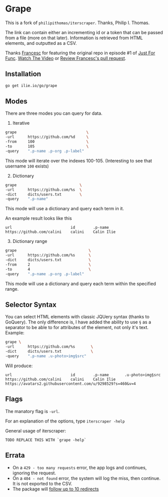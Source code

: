 # Grape

This is a fork of `philipithomas/iterscraper`. Thanks, Philip I. Thomas.

The link can contain either an incrementing id or a token that can be passed from a file (more on that later).
Information is retrieved from HTML elements, and outputted as a CSV.

Thanks [Francesc](https://github.com/campoy) for featuring the original repo in episode #1 of [Just For Func](https://twitter.com/justforfunc). [Watch The Video](https://www.youtube.com/watch?list=PL64wiCrrxh4Jisi7OcCJIUpguV_f5jGnZ&v=eIWFnNz8mF4) or [Review Francesc's pull request](https://github.com/philipithomas/iterscraper/pull/1).

## Installation
```sh
go get ilie.io/go/grape
```

## Modes
There are three modes you can query for data.
1. Iterative
```sh
grape                               \
-url      https://github.com/%d     \
-from     100                       \
-to       105                       \
-query    ".p-name .p-org .p-label"
```
This mode will iterate over the indexes 100-105. (Interesting to see that username `100` exists)

2. Dictionary
```sh
grape                            \
-url      https://github.com/%s  \
-dict     dicts/users.txt        \
-query    ".p-name"
```
This mode will use a dictionary and query each term in it.

An example result looks like this
```
url                          id        .p-name
https://github.com/calini    calini    Calin Ilie
```

3. Dictionary range
```sh
grape                                \
-url      https://github.com/%s      \
-dict     dicts/users.txt            \
-from     2                          \
-to       4                          \
-query    ".p-name .p-org .p-label"
```
This mode will use a dictionary and query each term within the specified range.



## Selector Syntax
You can select HTML elements with classic JQUery syntax (thanks to GoQuery).
The only difference is, I have added the ability to use `§` as a separator to be able to for attributes of the element, not only it's text.
Example:
```sh
grape \
-url      https://github.com/%s       \
-dict     dicts/users.txt             \
-query    ".p-name .u-photo>img§src"
```
Will produce:
```
url                          id        .p-name       .u-photo>img§src 
https://github.com/calini    calini    Calin Ilie    https://avatars2.githubusercontent.com/u/9298529?s=460&v=4
```


## Flags

The manatory flag is `-url`.


For an explanation of the options, type `iterscraper -help`

General usage of iterscraper:

```
TODO REPLACE THIS WITH `grape -help`
```


## Errata

* On a `429 - too many requests` error, the app logs and continues, ignoring the request.
* On a `404 - not found` error, the system will log the miss, then continue. It is not exported to the CSV.
* The package will [follow up to 10 redirects](https://golang.org/pkg/net/http/#Get)
